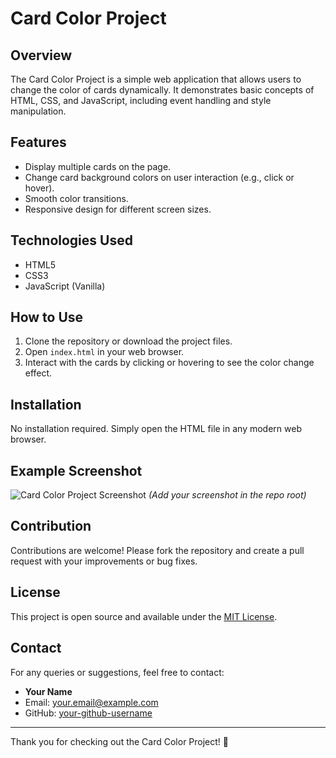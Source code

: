 # Card Color Project

## Overview
The Card Color Project is a simple web application that allows users to change the color of cards dynamically. It demonstrates basic concepts of HTML, CSS, and JavaScript, including event handling and style manipulation.

## Features
- Display multiple cards on the page.
- Change card background colors on user interaction (e.g., click or hover).
- Smooth color transitions.
- Responsive design for different screen sizes.

## Technologies Used
- HTML5
- CSS3
- JavaScript (Vanilla)

## How to Use
1. Clone the repository or download the project files.
2. Open `index.html` in your web browser.
3. Interact with the cards by clicking or hovering to see the color change effect.

## Installation
No installation required. Simply open the HTML file in any modern web browser.

## Example Screenshot
![Card Color Project Screenshot](screenshot.png) *(Add your screenshot in the repo root)*

## Contribution
Contributions are welcome! Please fork the repository and create a pull request with your improvements or bug fixes.

## License
This project is open source and available under the [MIT License](LICENSE).

## Contact
For any queries or suggestions, feel free to contact:

- **Your Name**
- Email: your.email@example.com
- GitHub: [your-github-username](https://github.com/your-github-username)

---

Thank you for checking out the Card Color Project! 🎨
